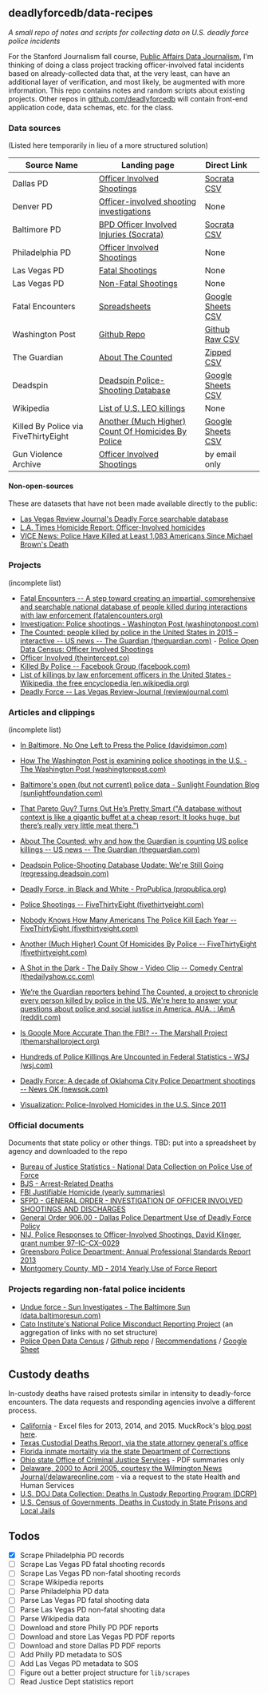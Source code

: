 ## deadlyforcedb/data-recipes

*A small repo of notes and scripts for collecting data on U.S. deadly force police incidents*

For the Stanford Journalism fall course, [Public Affairs Data Journalism](http://padjo.org), I'm thinking of doing a class project tracking officer-involved fatal incidents based on already-collected data that, at the very least, can have an additional layer of verification, and most likely, be augmented with more information. This repo contains notes and random scripts about existing projects. Other repos in [github.com/deadlyforcedb](https://github.com/deadlyforcedb) will contain front-end application code, data schemas, etc. for the class.




### Data sources

(Listed here temporarily in lieu of a more structured solution)


|             Source Name              |                                                               Landing page                                                               |                                                                      Direct Link                                                                       |   |
|--------------------------------------|------------------------------------------------------------------------------------------------------------------------------------------|--------------------------------------------------------------------------------------------------------------------------------------------------------|---|
| Dallas PD                            | [Officer Involved Shootings](http://www.dallaspolice.net/ois/)                                                                           | [Socrata CSV](https://www.dallasopendata.com/api/views/4gmt-jyx2?accessType=DOWNLOAD)                                                                  |   |
| Denver PD                            | [Officer-involved shooting investigations](http://www.denverda.org/News_Release/Officer-involved_shooting_investigations.htm)            | None                                                                                                                                                   |   |
| Baltimore PD                         | [BPD Officer Involved Injuries (Socrata)](https://data.baltimorecity.gov/Public-Safety/BPD-Officer-Involved-Injuries/3w4d-kckv)          | [Socrata CSV](https://data.baltimorecity.gov/api/views/3w4d-kckv/rows.csv?accessType=DOWNLOAD)                                                         |   |
| Philadelphia PD                      | [Officer Involved Shootings](https://www.phillypolice.com/ois/)                                                                          | None                                                                                                                                                   |   |
| Las Vegas PD                         | [Fatal Shootings](http://www.lvmpd.com/AboutLVMPD/OfficeofInternalOversight/OfficerInvolvedShooting/tabid/451/Default.aspx)              | None                                                                                                                                                   |   |
| Las Vegas PD                         | [Non-Fatal Shootings](http://www.lvmpd.com/AboutLVMPD/OfficeofInternalOversight/NonFatalOfficerInvolvedShootings/tabid/459/Default.aspx) | None                                                                                                                                                   |   |
| Fatal Encounters                     | [Spreadsheets](http://www.fatalencounters.org/spreadsheets/)                                                                             | [Google Sheets CSV](https://docs.google.com/spreadsheets/d/1dKmaV_JiWcG8XBoRgP8b4e9Eopkpgt7FL7nyspvzAsE/export?format=csv&gid=0)                       |   |
| Washington Post                      | [Github Repo](https://github.com/washingtonpost/data-police-shootings/)                                                                  | [Github Raw CSV](https://raw.githubusercontent.com/washingtonpost/data-police-shootings/master/fatal-police-shootings-data.csv)                        |   |
| The Guardian                         | [About The Counted](http://www.theguardian.com/us-news/ng-interactive/2015/jun/01/about-the-counted)                                     | [Zipped CSV](http://interactive.guim.co.uk/2015/the-counted/thecounted-data.zip)                                                                       |   |
| Deadspin                             | [Deadspin Police-Shooting Database ](http://regressing.deadspin.com/deadspin-police-shooting-database-update-were-still-go-1627414202)   | [Google Sheets CSV](https://docs.google.com/spreadsheets/d/1cEGQ3eAFKpFBVq1k2mZIy5mBPxC6nBTJHzuSWtZQSVw/export?format=csv&gid=0)                       |   |
| Wikipedia                            | [List of U.S. LEO killings](https://en.wikipedia.org/wiki/List_of_killings_by_law_enforcement_officers_in_the_United_States)             | None                                                                                                                                                   |   |
| Killed By Police via FiveThirtyEight | [Another (Much Higher) Count Of Homicides By Police](http://fivethirtyeight.com/datalab/another-much-higher-count-of-police-homicides/)  | [Google Sheets CSV](https://docs.google.com/a/fivethirtyeight.com/spreadsheets/d/1WwVDP8anxtQm-6C2g7pjmZkS_jdSomM7UDMonIX0b6k/export?format=csv&gid=0) |   |
| Gun Violence Archive                 | [Officer Involved Shootings](http://www.gunviolencearchive.org/officer-involved-shootings?sort=desc&order=%23%20Killed)                  | by email only                                                                                                                                          |   |

#### Non-open-sources

These are datasets that have not been made available directly to the public:

- [Las Vegas Review Journal's Deadly Force searchable database](http://www.reviewjournal.com/news/deadly-force/advanced-search)
- [L.A. Times Homicide Report: Officer-Involved homicides](http://homicide.latimes.com/officer_involved/true/year/all)
- [VICE News: Police Have Killed at Least 1,083 Americans Since Michael Brown's Death](https://news.vice.com/article/police-have-killed-at-least-1083-americans-since-michael-browns-death)


### Projects

(incomplete list)

- [Fatal Encounters -- A step toward creating an impartial, comprehensive and searchable national database of people killed during interactions with law enforcement (fatalencounters.org)](http://www.fatalencounters.org/) 
- [Investigation: Police shootings - Washington Post (washingtonpost.com)](https://www.washingtonpost.com/graphics/national/police-shootings/) 
- [The Counted: people killed by police in the United States in 2015 – interactive -- US news -- The Guardian (theguardian.com)](http://www.theguardian.com/us-news/ng-interactive/2015/jun/01/the-counted-police-killings-us-database) - [Police Open Data Census: Officer Involved Shootings](https://codeforamerica.github.io/PoliceOpenDataCensus/OfficerInvolvedShootings.html)
- [Officer Involved (theintercept.co)](https://theintercept.co/officer-involved/)
- [Killed By Police -- Facebook Group (facebook.com)](https://www.facebook.com/KilledByPolice) 
- [List of killings by law enforcement officers in the United States - Wikipedia, the free encyclopedia (en.wikipedia.org)]() 
- [Deadly Force -- Las Vegas Review-Journal (reviewjournal.com)](http://www.reviewjournal.com/news/deadly-force) 


### Articles and clippings

(incomplete list)

- [In Baltimore, No One Left to Press the Police (davidsimon.com)](http://davidsimon.com/in-baltimore-no-one-left-to-press-the-police/) 
- [How The Washington Post is examining police shootings in the U.S. - The Washington Post (washingtonpost.com)](http://www.washingtonpost.com/national/how-the-washington-post-is-examining-police-shootings-in-the-us/2015/06/29/f42c10b2-151b-11e5-9518-f9e0a8959f32_story.html) 
- [Baltimore's open (but not current) police data - Sunlight Foundation Blog (sunlightfoundation.com)](https://sunlightfoundation.com/blog/2015/05/01/baltimores-open-but-not-current-police-data/) 
- [That Pareto Guy? Turns Out He’s Pretty Smart ("A database without context is like a gigantic buffet at a cheap resort: It looks huge, but there’s really very little meat there.")](https://medium.com/@nselby/that-pareto-guy-turns-out-he-s-pretty-smart-b5264380f990) 

- [About The Counted: why and how the Guardian is counting US police killings -- US news -- The Guardian (theguardian.com)](http://www.theguardian.com/us-news/ng-interactive/2015/jun/01/about-the-counted) 
- [Deadspin Police-Shooting Database Update: We're Still Going (regressing.deadspin.com)](http://regressing.deadspin.com/deadspin-police-shooting-database-update-were-still-go-1627414202) 
- [Deadly Force, in Black and White - ProPublica (propublica.org)](http://www.propublica.org/article/deadly-force-in-black-and-white) 
- [Police Shootings -- FiveThirtyEight (fivethirtyeight.com)](http://fivethirtyeight.com/tag/police-shootings/) 
- [Nobody Knows How Many Americans The Police Kill Each Year -- FiveThirtyEight (fivethirtyeight.com)](http://fivethirtyeight.com/features/how-many-americans-the-police-kill-each-year/) 
- [Another (Much Higher) Count Of Homicides By Police -- FiveThirtyEight (fivethirtyeight.com)](http://fivethirtyeight.com/datalab/another-much-higher-count-of-police-homicides/) 
- [A Shot in the Dark - The Daily Show - Video Clip -- Comedy Central (thedailyshow.cc.com)](http://thedailyshow.cc.com/videos/v4l2pe/a-shot-in-the-dark) 
- [We’re the Guardian reporters behind The Counted, a project to chronicle every person killed by police in the US. We're here to answer your questions about police and social justice in America. AUA. : IAmA (reddit.com)](https://www.reddit.com/r/IAmA/comments/3br3j6/were_the_guardian_reporters_behind_the_counted_a/) 
- [Is Google More Accurate Than the FBI? -- The Marshall Project (themarshallproject.org)](https://www.themarshallproject.org/2015/07/02/is-google-more-accurate-than-the-fbi) 
- [Hundreds of Police Killings Are Uncounted in Federal Statistics - WSJ (wsj.com)](http://www.wsj.com/articles/hundreds-of-police-killings-are-uncounted-in-federal-statistics-1417577504) 
- [Deadly Force: A decade of Oklahoma City Police Department shootings -- News OK (newsok.com)](http://newsok.com/deadly-force-a-decade-of-oklahoma-city-police-department-shootings/article/4747453)
- [Visualization: Police-Involved Homicides in the U.S. Since 2011](http://ww2.kqed.org/lowdown/2015/04/09/visualization-officer-involved-homicides-since-2011)

### Official documents

Documents that state policy or other things. TBD: put into a spreadsheet by agency and downloaded to the repo



- [Bureau of Justice Statistics - National Data Collection on Police Use of Force](http://www.bjs.gov/content/pub/pdf/ndcopuof.pdf)
- [BJS - Arrest-Related Deaths](http://www.bjs.gov/index.cfm?ty=tp&tid=82)
- [FBI Justifiable Homicide (yearly summaries)](https://www.fbi.gov/about-us/cjis/ucr/crime-in-the-u.s/2012/crime-in-the-u.s.-2012/offenses-known-to-law-enforcement/expanded-homicide/expanded_homicide_data_table_14_justifiable_homicide_by_weapon_law_enforcement_2008-2012.xls)
- [SFPD - GENERAL ORDER - INVESTIGATION OF OFFICER INVOLVED SHOOTINGS AND
DISCHARGES](http://sf-police.org/Modules/ShowDocument.aspx?documentid=14739)
- [General Order 906.00 - Dallas Police Department Use of Deadly Force Policy](http://www.dallaspolice.net/ois/docs/General-Order-906.pdf)
- [NIJ, Police Responses to Officer-Involved Shootings, David Klinger, grant number 97–IC–CX–0029](http://www.nij.gov/journals/253/pages/responses.aspx)
- [Greensboro Police Department: Annual Professional Standards Report 2013](http://www.greensboro-nc.gov/modules/showdocument.aspx?documentid=24586)
- [Montgomery County, MD - 2014 Yearly Use of Force Report](http://www.mymcpnews.com/wordpress/wp-content/uploads/2014-Use-of-Force-Report.pdf)

### Projects regarding non-fatal police incidents

- [Undue force - Sun Investigates - The Baltimore Sun (data.baltimoresun.com)](http://data.baltimoresun.com/news/police-settlements/) 
- [Cato Institute's National Police Misconduct Reporting Project](http://www.policemisconduct.net/) (an aggregation of links with no set structure)
- [Police Open Data Census](https://codeforamerica.github.io/PoliceOpenDataCensus/) / [Github repo](https://github.com/codeforamerica/PoliceOpenDataCensus) / [Recommendations](https://codeforamerica.github.io/PoliceOpenDataCensus/recomendations.html) / [Google Sheet](https://docs.google.com/spreadsheets/d/1lv74SigFdFMJvza_dc2tBVd37r9E4-CPeY9YkRSaBxA/)


## Custody deaths

In-custody deaths have raised protests similar in intensity to deadly-force encounters. The data requests and responding agencies involve a different process.

- [California](https://www.muckrock.com/foi/california-52/california-12525-data-17354/) - Excel files for 2013, 2014, and 2015. MuckRock's [blog post here](https://www.muckrock.com/news/archives/2015/jul/31/california-deaths-custody-2013-2014/).
- [Texas Custodial Deaths Report, via the state attorney general's office](https://www.texasattorneygeneral.gov/criminal/custodial/report_deaths.php)
- [Florida inmate mortality via the state Department of Corrections](http://www.dc.state.fl.us/pub/mortality/)
- [Ohio state Office of Criminal Justice Services](http://www.ocjs.ohio.gov/deathincustody.stm) - PDF summaries only
- [Delaware, 2000 to April 2005, courtesy the Wilmington News Journal/delawareonline.com](http://archive.delawareonline.com/article/20050925/NEWS/50925004/Del-inmates-who-died-custody-between-2000-April-2005) - via a request to the state Health and Human Services
- [U.S. DOJ Data Collection: Deaths In Custody Reporting Program (DCRP)](http://www.bjs.gov/index.cfm?ty=dcdetail&iid=243)
- [U.S. Census of Governments, Deaths in Custody in State Prisons and Local Jails](https://www.census.gov/econ/overview/go2900.html)


## Todos

- [x] Scrape Philadelphia PD records
- [ ] Scrape Las Vegas PD fatal shooting records
- [ ] Scrape Las Vegas PD non-fatal shooting records
- [ ] Scrape Wikipedia reports
- [ ] Parse Philadelphia PD data
- [ ] Parse Las Vegas PD fatal shooting data
- [ ] Parse Las Vegas PD non-fatal shooting data
- [ ] Parse Wikipedia data
- [ ] Download and store Philly PD PDF reports
- [ ] Download and store Las Vegas PD PDF reports
- [ ] Download and store Dallas PD PDF reports
- [ ] Add Philly PD metadata to SOS
- [ ] Add Las Vegas PD metadata to SOS
- [ ] Figure out a better project structure for `lib/scrapes`
- [ ] Read Justice Dept statistics report
